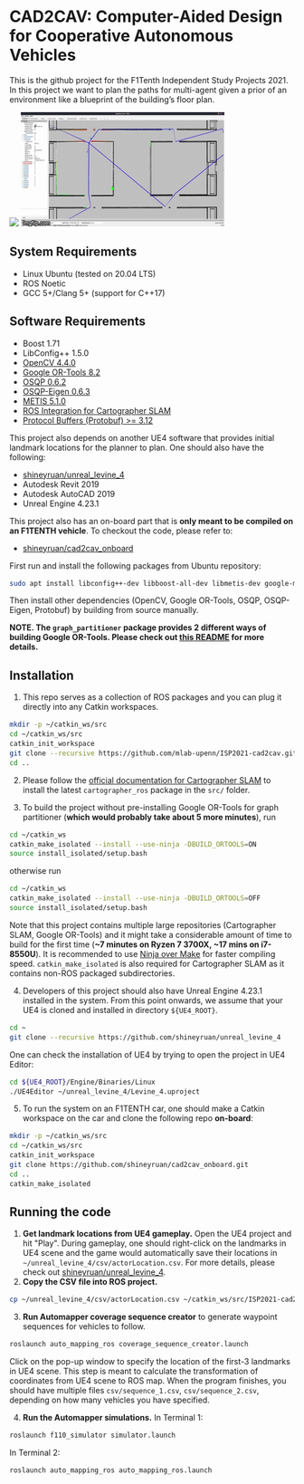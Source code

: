 # CAD2CAV: Computer-Aided Design for Cooperative Autonomous Vehicles
This is the github project for the F1Tenth Independent Study Projects 2021. In this project we want to plan the paths for multi-agent given a prior of an environment like a blueprint of the building’s floor plan.

![](docs/img/unreal.gif)
![](docs/img/automapper.gif)

## System Requirements
- Linux Ubuntu (tested on 20.04 LTS)
- ROS Noetic
- GCC 5+/Clang 5+ (support for C++17)

## Software Requirements
- Boost 1.71
- LibConfig++ 1.5.0
- [OpenCV 4.4.0](https://github.com/opencv/opencv/tree/4.4.0)
- [Google OR-Tools 8.2](https://github.com/google/or-tools/releases/tag/v8.2)
- [OSQP 0.6.2](https://github.com/oxfordcontrol/osqp/releases/tag/v0.6.2)
- [OSQP-Eigen 0.6.3](https://github.com/robotology/osqp-eigen/releases/tag/v0.6.3)
- [METIS 5.1.0](http://glaros.dtc.umn.edu/gkhome/metis/metis/overview)
- [ROS Integration for Cartographer SLAM](https://google-cartographer-ros.readthedocs.io/en/latest/)
- [Protocol Buffers (Protobuf) >= 3.12](https://github.com/protocolbuffers/protobuf/blob/master/src/README.md)

This project also depends on another UE4 software that provides initial landmark locations for the planner to plan. One should also have the following:
- [shineyruan/unreal_levine_4](https://github.com/shineyruan/unreal_levine_4)
- Autodesk Revit 2019
- Autodesk AutoCAD 2019
- Unreal Engine 4.23.1

This project also has an on-board part that is **only meant to be compiled on an F1TENTH vehicle**. To checkout the code, please refer to:
- [shineyruan/cad2cav_onboard](https://github.com/shineyruan/cad2cav_onboard)

First run and install the following packages from Ubuntu repository:
```bash
sudo apt install libconfig++-dev libboost-all-dev libmetis-dev google-mock libgmock-dev
```

Then install other dependencies (OpenCV, Google OR-Tools, OSQP, OSQP-Eigen, Protobuf) by building from source manually.

**NOTE. The `graph_partitioner` package provides 2 different ways of building Google OR-Tools. Please check out [this README](https://github.com/mlab-upenn/ISP2021-cad2cav/tree/main/graph_partitioner) for more details.**

## Installation
1. This repo serves as a collection of ROS packages and you can plug it directly into any Catkin workspaces.
```bash
mkdir -p ~/catkin_ws/src
cd ~/catkin_ws/src
catkin_init_workspace
git clone --recursive https://github.com/mlab-upenn/ISP2021-cad2cav.git
cd ..
```

2. Please follow the [official documentation for Cartographer SLAM](https://google-cartographer-ros.readthedocs.io/en/latest/) to install the latest `cartographer_ros` package in the `src/` folder.

3. To build the project without pre-installing Google OR-Tools for graph partitioner (**which would probably take about 5 more minutes**), run
```bash
cd ~/catkin_ws
catkin_make_isolated --install --use-ninja -DBUILD_ORTOOLS=ON
source install_isolated/setup.bash
```
otherwise run
```bash
cd ~/catkin_ws
catkin_make_isolated --install --use-ninja -DBUILD_ORTOOLS=OFF
source install_isolated/setup.bash
```

Note that this project contains multiple large repositories (Cartographer SLAM, Google OR-Tools) and it might take a considerable amount of time to build for the first time (**~7 minutes on Ryzen 7 3700X, ~17 mins on i7-8550U**). It is recommended to use [Ninja over Make](https://ninja-build.org/manual.html#_comparison_to_make) for faster compiling speed. `catkin_make_isolated` is also required for Cartographer SLAM as it contains non-ROS packaged subdirectories.

4. Developers of this project should also have Unreal Engine 4.23.1 installed in the system. From this point onwards, we assume that your UE4 is cloned and installed in directory `${UE4_ROOT}`.
```bash
cd ~
git clone --recursive https://github.com/shineyruan/unreal_levine_4
```

One can check the installation of UE4 by trying to open the project in UE4 Editor:
```bash
cd ${UE4_ROOT}/Engine/Binaries/Linux
./UE4Editor ~/unreal_levine_4/Levine_4.uproject
```

5. To run the system on an F1TENTH car, one should make a Catkin workspace on the car and clone the following repo **on-board**:
```bash
mkdir -p ~/catkin_ws/src
cd ~/catkin_ws/src
catkin_init_workspace
git clone https://github.com/shineyruan/cad2cav_onboard.git
cd ..
catkin_make_isolated
```

## Running the code
1. **Get landmark locations from UE4 gameplay.** Open the UE4 project and hit "Play". During gameplay, one should right-click on the landmarks in UE4 scene and the game would automatically save their locations in `~/unreal_levine_4/csv/actorLocation.csv`. For more details, please check out [shineyruan/unreal_levine_4](https://github.com/shineyruan/unreal_levine_4).
2. **Copy the CSV file into ROS project.**
```bash
cp ~/unreal_levine_4/csv/actorLocation.csv ~/catkin_ws/src/ISP2021-cad2cav/auto_mapping_ros/csv
```
3. **Run Automapper coverage sequence creator** to generate waypoint sequences for vehicles to follow. 
```bash
roslaunch auto_mapping_ros coverage_sequence_creator.launch
```
Click on the pop-up window to specify the location of the first-3 landmarks in UE4 scene. This step is meant to calculate the transformation of coordinates from UE4 scene to ROS map. When the program finishes, you should have multiple files `csv/sequence_1.csv`, `csv/sequence_2.csv`, depending on how many vehicles you have specified.

4. **Run the Automapper simulations.**
In Terminal 1:
```bash
roslaunch f110_simulator simulator.launch
```
In Terminal 2:
```bash
roslaunch auto_mapping_ros auto_mapping_ros.launch
```
